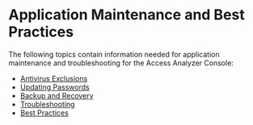 # Application Maintenance and Best Practices

The following topics contain information needed for application maintenance and troubleshooting for
the Access Analyzer Console:

- [Antivirus Exclusions](/docs/accessanalyzer/12.0/admin/maintenance/antivirusexclusions.md)
- [Updating Passwords](/docs/accessanalyzer/12.0/admin/maintenance/updatepasswords.md)
- [Backup and Recovery](/docs/accessanalyzer/12.0/admin/maintenance/backuprecovery.md)
- [Troubleshooting](/docs/accessanalyzer/12.0/admin/maintenance/troubleshooting.md)
- [Best Practices](/docs/accessanalyzer/12.0/admin/maintenance/bestpractices.md)
